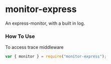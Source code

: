 # monitor-express

An express-monitor, with a built in log.

### How To Use

To access trace middleware

```javascript
var { monitor } = require("monitor-express");
```
